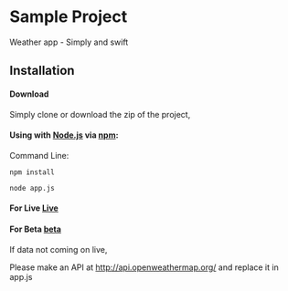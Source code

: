 # Sample Project

Weather app - Simply and swift

## Installation

#### Download

Simply clone or download the zip of the project,

#### Using with [Node.js](http://nodejs.org) via [npm](https://www.npmjs.org/):

Command Line:

```shell
npm install
```

```shell
node app.js
```

#### For Live [Live](http://localhost:3000/philadelphia?type=live)
#### For Beta [beta](http://localhost:3000/philadelphia?type=beta)

If data not coming on live,

Please make an API at http://api.openweathermap.org/ and replace it in app.js
